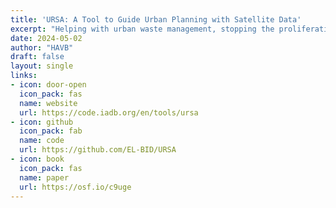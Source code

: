 ```yaml
---
title: 'URSA: A Tool to Guide Urban Planning with Satellite Data'
excerpt: "Helping with urban waste management, stopping the proliferation of microdumps, and preventing them from consolidating."
date: 2024-05-02
author: "HAVB"
draft: false
layout: single
links:
- icon: door-open
  icon_pack: fas
  name: website
  url: https://code.iadb.org/en/tools/ursa
- icon: github
  icon_pack: fab
  name: code
  url: https://github.com/EL-BID/URSA
- icon: book
  icon_pack: fas
  name: paper
  url: https://osf.io/c9uge
---
```

